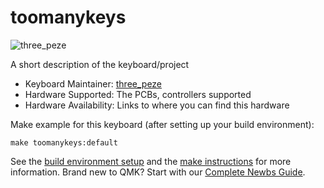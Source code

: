 # toomanykeys

![three_peze](https://i.imgur.com/ddwVIyI.png)

A short description of the keyboard/project

* Keyboard Maintainer: [three_peze](https://github.com/pesantsi)
* Hardware Supported: The PCBs, controllers supported
* Hardware Availability: Links to where you can find this hardware

Make example for this keyboard (after setting up your build environment):

    make toomanykeys:default

See the [build environment setup](https://docs.qmk.fm/#/getting_started_build_tools) and the [make instructions](https://docs.qmk.fm/#/getting_started_make_guide) for more information. Brand new to QMK? Start with our [Complete Newbs Guide](https://docs.qmk.fm/#/newbs).
